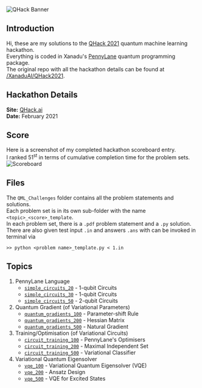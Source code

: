 ![QHack Banner](qhack_banner.png)  
  
## Introduction  
Hi, these are my solutions to the [QHack 2021](https://qhack.ai) quantum machine learning hackathon.  
Everything is coded in Xanadu's [PennyLane](https://pennylane.readthedocs.io) quantum programming package.  
The original repo with all the hackathon details can be found at [/XanaduAI/QHack2021](https://github.com/XanaduAI/QHack2021).  
  
## Hackathon Details  
__Site:__ [QHack.ai](https://qhack.ai)  
__Date:__ February 2021  
  
## Score  
Here is a screenshot of my completed hackathon scoreboard entry.  
I ranked 51<sup>st</sup> in terms of cumulative completion time for the problem sets.  
![Scoreboard](qhack_score.jpg)  
  
## Files  
The `QML_Challenges` folder contains all the problem statements and solutions.  
Each problem set is in its own sub-folder with the name `<topic>_<score>_template`.  
In each problem set, there is a `.pdf` problem statement and a `.py` solution.  
There are also given test input `.in` and answers `.ans` with can be invoked in terminal via  
```console  
>> python <problem name>_template.py < 1.in  
```  
  
## Topics  
 1. PennyLane Language  
     * [`simple_circuits_20`](QML_Challenges/simple_circuits_20_template) - 1-qubit Circuits  
     * [`simple_circuits_30`](QML_Challenges/simple_circuits_30_template) - 1-qubit Circuits  
     * [`simple_circuits_50`](QML_Challenges/simple_circuits_50_template) - 2-qubit Circuits  
 2. Quantum Gradient (of Variational Parameters)  
     * [`quantum_gradients_100`](QML_Challenges/quantum_gradients_100_template) - Parameter-shift Rule  
     * [`quantum_gradients_200`](QML_Challenges/quantum_gradients_200_template) - Hessian Matrix  
     * [`quantum_gradients_500`](QML_Challenges/quantum_gradients_500_template) - Natural Gradient  
 3. Training/Optimisation (of Variational Circuits)  
     * [`circuit_training_100`](QML_Challenges/circuit_training_100_template) - PennyLane's Optimisers  
     * [`circuit_training_200`](QML_Challenges/circuit_training_200_template) - Maximal Independent Set  
     * [`circuit_training_500`](QML_Challenges/circuit_training_500_template) - Variational Classifier  
 4. Variational Quantum Eigensolver  
     * [`vqe_100`](QML_Challenges/vqe_100_template) - Variational Quantum Eigensolver (VQE)  
     * [`vqe_200`](QML_Challenges/vqe_200_template) - Ansatz Design  
     * [`vqe_500`](QML_Challenges/vqe_500_template) - VQE for Excited States  